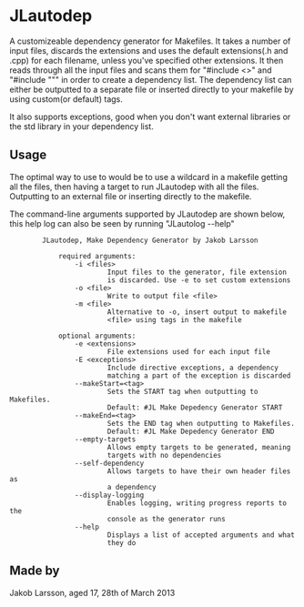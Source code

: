 JLautodep
=========

A customizeable dependency generator for Makefiles. It takes a number of input files, discards the extensions
and uses the default extensions(.h and .cpp) for each filename, unless you've specified other extensions. It
then reads through all the input files and scans them for "#include <>" and "#include """ in order to create
a dependency list. The dependency list can either be outputted to a separate file or inserted directly to your
makefile by using custom(or default) tags.

It also supports exceptions, good when you don't want external libraries or the std library in your
dependency list.

Usage
-----
The optimal way to use to would be to use a wildcard in a makefile getting all the files, then having
a target to run JLautodep with all the files. Outputting to an external file or inserting directly to the
makefile.

The command-line arguments supported by JLautodep are shown below, this help log can also be seen by running "JLautolog --help"

			JLautodep, Make Dependency Generator by Jakob Larsson
			
				required arguments:
					-i <files>
							Input files to the generator, file extension
							is discarded. Use -e to set custom extensions
					-o <file>
							Write to output file <file>
					-m <file>
							Alternative to -o, insert output to makefile
							<file> using tags in the makefile
			
				optional arguments:
					-e <extensions>
							File extensions used for each input file
					-E <exceptions>
							Include directive exceptions, a dependency
							matching a part of the exception is discarded
					--makeStart=<tag>
							Sets the START tag when outputting to Makefiles.
							Default: #JL Make Depedency Generator START
					--makeEnd=<tag>
							Sets the END tag when outputting to Makefiles.
							Default: #JL Make Depedency Generator END
					--empty-targets
							Allows empty targets to be generated, meaning
							targets with no dependencies
					--self-dependency
							Allows targets to have their own header files as
							a dependency
					--display-logging
							Enables logging, writing progress reports to the
							console as the generator runs
					--help
							Displays a list of accepted arguments and what
							they do

Made by
---------
Jakob Larsson, aged 17, 28th of March 2013